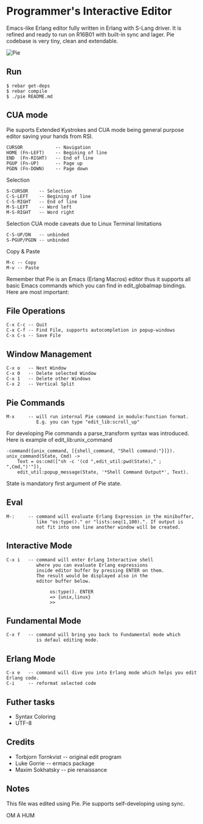 Programmer's Interactive Editor
===============================

Emacs-like Erlang editor fully written in Erlang with S-Lang driver.
It is refined and ready to run on R16B01 with built-in sync and lager.
Pie codebase is very tiny, clean and extendable.

![Pie](http://synrc.com/lj/pie2.png)

Run
---

    $ rebar get-deps
    $ rebar compile
    $ ./pie README.md

CUA mode
--------

Pie suports Extended Kystrokes and CUA mode being general purpose
editor saving your hands from RSI.

    CURSOR            -- Navigation
    HOME (Fn-LEFT)    -- Begining of line
    END  (Fn-RIGHT)   -- End of line
    PGUP (Fn-UP)      -- Page up
    PGDN (Fn-DOWN)    -- Page down

Selection
    
    S-CURSOR    -- Selection
    C-S-LEFT    -- Begining of line
    C-S-RIGHT   -- End of line
    M-S-LEFT    -- Word left
    M-S-RIGHT   -- Word right

Selection CUA mode caveats due to Linux Terminal limitations
    
    C-S-UP/DN   -- unbinded
    S-PGUP/PGDN -- unbinded
    
Copy & Paste

    M-c -- Copy
    M-v -- Paste

Remember that Pie is an Emacs (Erlang Macros) editor thus
it supports all basic Emacs commands which you can find
in edit_globalmap bindings. Here are most important:

File Operations
---------------

    C-x C-c -- Quit
    C-x C-f -- Find File, supports autocompletion in popup-windows
    C-x C-s -- Save File

Window Management
-----------------

    C-x o   -- Next Window
    C-x 0   -- Delete selected Window
    C-x 1   -- Delete other Windows
    C-x 2   -- Vertical Split 
    
Pie Commands
------------

    M-x     -- will run internal Pie command in module:function format.
               E.g. you can type "edit_lib:scroll_up"

For developing Pie commands a parse_transform syntax was introduced.
Here is example of edit_lib:unix_command

    -command({unix_command, [{shell_command, "Shell command:"}]}).
    unix_command(State, Cmd) ->
        Text = os:cmd(["sh -c '(cd ",edit_util:pwd(State)," ; ",Cmd,")'"]),
        edit_util:popup_message(State, '*Shell Command Output*', Text).

State is mandatory first argument of Pie state.

Eval
----

    M-:     -- command will evaluate Erlang Expression in the minibuffer,
               like "os:type()." or "lists:seq(1,100).". If output is
               not fit into one line another window will be created.

Interactive Mode
----------------

    C-x i   -- command will enter Erlang Interactive shell 
               where you can evaluate Erlang expressions 
               inside editor buffer by pressing ENTER on them.
               The result would be displayed also in the 
               editor buffer below.

                    os:type(). ENTER
                    => {unix,linux}
                    >>

Fundamental Mode
----------------

    C-x f   -- command will bring you back to Fundamental mode which
               is defaul editing mode.

Erlang Mode
-----------

    C-x e   -- command will dive you into Erlang mode which helps you edit Erlang code.
    C-i     -- reformat selected code

Futher tasks
------------

* Syntax Coloring
* UTF-8

Credits
-------

* Torbjorn Tornkvist -- original edit program
* Luke Gorrie -- ermacs package
* Maxim Sokhatsky -- pie renaissance

Notes
-----

This file was edited using Pie.
Pie supports self-developing using sync.

OM A HUM
